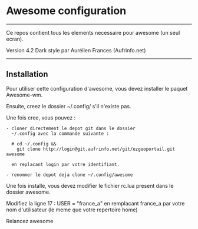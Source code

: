 Awesome configuration
===============

- - -

Ce repos contient tous les elements necessaire pour awesome (un seul ecran).

Version 4.2 Dark style par Aurélien Frances (Aufrinfo.net)

- - -

Installation
------------

Pour utiliser cette configuration d'awesome, vous devez installer le paquet
Awesome-wm.

Ensuite, creez le dossier ~/.config/ s'il n'existe pas.

Une fois cree, vous pouvez :

    - cloner directement le depot git dans le dossier
      ~/.config avec la commande suivante :

      # cd ~/.config &&
        git clone http://login@git.aufrinfo.net/git/ezgeoportail.git awesome

      en replacant login par votre identifiant.

    - renommer le depot deja clone ~/.config/awesome

Une fois installe, vous devez modifier le fichier rc.lua present dans le
dossier awesome.

Modifiez la ligne 17 :
USER            =       "france_a"
en remplacant france_a par votre nom d'utilisateur (le meme que votre
repertoire home)


Relancez awesome
